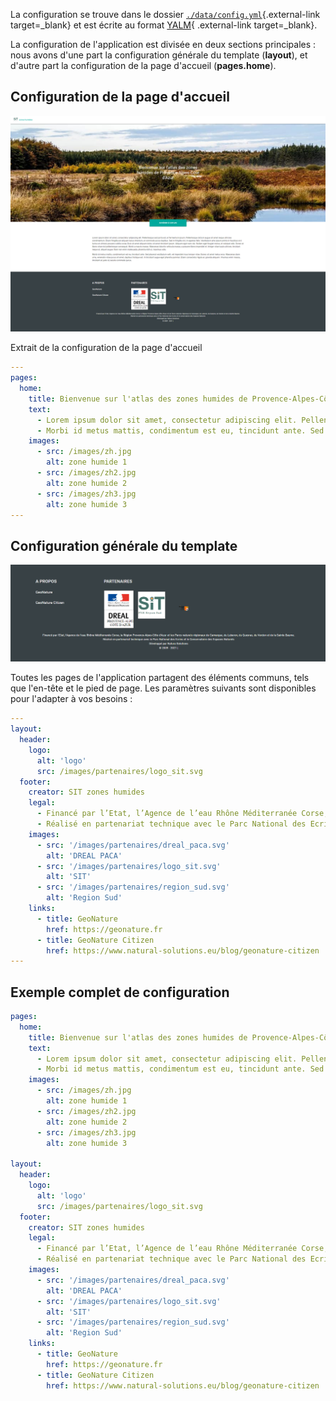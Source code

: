 La configuration se trouve dans le dossier [`./data/config.yml`](https://gitlab.com/natural-solutions/geonature/zones-humides/atlas/-/blob/1-write-docs-to-install-and-config/data/config.yml){.external-link target=\_blank} et est écrite au format [YALM][yaml]{ .external-link target=\_blank}.

La configuration de l'application est divisée en deux sections principales : nous avons d'une part la configuration générale du template (**layout**), et d'autre part la configuration de la page d'accueil (**pages.home**).

## Configuration de la page d'accueil

![image](/images/home.png)

Extrait de la configuration de la page d'accueil

```yaml
---
pages:
  home:
    title: Bienvenue sur l'atlas des zones humides de Provence-Alpes-Côte d’Azur
    text:
      - Lorem ipsum dolor sit amet, consectetur adipiscing elit. Pellentesque sed porta est, et fermentum ipsum. Pellentesque dictum augue sit amet neque ultricies condimentum. Etiam fringilla est aliquam lacus interdum, et commodo purus dapibus. Sed in fringilla orci, in egestas felis. Vestibulum ante ipsum primis in faucibus orci luctus et ultrices posuere cubilia curae; Duis sit amet aliquam dolor, sit amet tincidunt ipsum. Aliquam eget nunc dui. Nullam eget feugiat metus, et volutpat odio. Donec et libero vitae nisl pellentesque consequat. Morbi a mauris massa. Maecenas lobortis vehicula massa, a posuere libero imperdiet et. Integer vitae turpis ultrices, tincidunt neque at, aliquet augue. Nam non enim malesuada, pharetra nibh ut, maximus odio.
      - Morbi id metus mattis, condimentum est eu, tincidunt ante. Sed placerat vestibulum velit, vel imperdiet risus tempor vitae. Donec sit amet metus eros. Maecenas diam urna, venenatis vitae purus sit amet, dapibus tristique est. In tincidunt augue eget pharetra pulvinar. Etiam consectetur ligula ac gravida aliquam. Vivamus enim massa, tincidunt at justo id, iaculis commodo purus.
    images:
      - src: /images/zh.jpg
        alt: zone humide 1
      - src: /images/zh2.jpg
        alt: zone humide 2
      - src: /images/zh3.jpg
        alt: zone humide 3
---
```

## Configuration générale du template

![image](/images/footer.png)

Toutes les pages de l'application partagent des éléments communs, tels que l'en-tête et le pied de page. Les paramètres suivants sont disponibles pour l'adapter à vos besoins :

```yaml
---
layout:
  header:
    logo:
      alt: 'logo'
      src: /images/partenaires/logo_sit.svg
  footer:
    creator: SIT zones humides
    legal:
      - Financé par l’Etat, l’Agence de l’eau Rhône Méditerranée Corse, la Région Provence-Alpes-Côte d’Azur et les Parcs naturels régionaux de Camargue, du Luberon, du Queyras, du Verdon et de la Sainte Baume.
      - Réalisé en partenariat technique avec le Parc National des Ecrins et le Conservatoire des Espaces Naturels
    images:
      - src: '/images/partenaires/dreal_paca.svg'
        alt: 'DREAL PACA'
      - src: '/images/partenaires/logo_sit.svg'
        alt: 'SIT'
      - src: '/images/partenaires/region_sud.svg'
        alt: 'Region Sud'
    links:
      - title: GeoNature
        href: https://geonature.fr
      - title: GeoNature Citizen
        href: https://www.natural-solutions.eu/blog/geonature-citizen
---
```

## Exemple complet de configuration

```yaml
pages:
  home:
    title: Bienvenue sur l'atlas des zones humides de Provence-Alpes-Côte d’Azur
    text:
      - Lorem ipsum dolor sit amet, consectetur adipiscing elit. Pellentesque sed porta est, et fermentum ipsum. Pellentesque dictum augue sit amet neque ultricies condimentum. Etiam fringilla est aliquam lacus interdum, et commodo purus dapibus. Sed in fringilla orci, in egestas felis. Vestibulum ante ipsum primis in faucibus orci luctus et ultrices posuere cubilia curae; Duis sit amet aliquam dolor, sit amet tincidunt ipsum. Aliquam eget nunc dui. Nullam eget feugiat metus, et volutpat odio. Donec et libero vitae nisl pellentesque consequat. Morbi a mauris massa. Maecenas lobortis vehicula massa, a posuere libero imperdiet et. Integer vitae turpis ultrices, tincidunt neque at, aliquet augue. Nam non enim malesuada, pharetra nibh ut, maximus odio.
      - Morbi id metus mattis, condimentum est eu, tincidunt ante. Sed placerat vestibulum velit, vel imperdiet risus tempor vitae. Donec sit amet metus eros. Maecenas diam urna, venenatis vitae purus sit amet, dapibus tristique est. In tincidunt augue eget pharetra pulvinar. Etiam consectetur ligula ac gravida aliquam. Vivamus enim massa, tincidunt at justo id, iaculis commodo purus.
    images:
      - src: /images/zh.jpg
        alt: zone humide 1
      - src: /images/zh2.jpg
        alt: zone humide 2
      - src: /images/zh3.jpg
        alt: zone humide 3

layout:
  header:
    logo:
      alt: 'logo'
      src: /images/partenaires/logo_sit.svg
  footer:
    creator: SIT zones humides
    legal:
      - Financé par l’Etat, l’Agence de l’eau Rhône Méditerranée Corse, la Région Provence-Alpes-Côte d’Azur et les Parcs naturels régionaux de Camargue, du Luberon, du Queyras, du Verdon et de la Sainte Baume.
      - Réalisé en partenariat technique avec le Parc National des Ecrins et le Conservatoire des Espaces Naturels
    images:
      - src: '/images/partenaires/dreal_paca.svg'
        alt: 'DREAL PACA'
      - src: '/images/partenaires/logo_sit.svg'
        alt: 'SIT'
      - src: '/images/partenaires/region_sud.svg'
        alt: 'Region Sud'
    links:
      - title: GeoNature
        href: https://geonature.fr
      - title: GeoNature Citizen
        href: https://www.natural-solutions.eu/blog/geonature-citizen
```

[yaml]: https://fr.wikipedia.org/wiki/YAML
